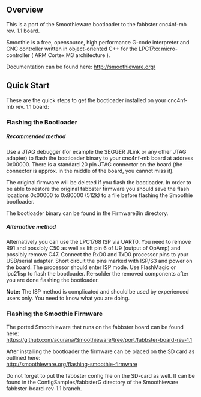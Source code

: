 
## Overview

This is a port of the Smoothieware bootloader to the fabbster cnc4nf-mb rev. 1.1 board.

Smoothie is a free, opensource, high performance G-code interpreter and CNC controller written in object-oriented C++ for the LPC17xx micro-controller ( ARM Cortex M3 architecture ).

Documentation can be found here: http://smoothieware.org/

## Quick Start

These are the quick steps to get the bootloader installed on your cnc4nf-mb rev. 1.1 board:

### Flashing the Bootloader

##### Recommended method
Use a JTAG debugger (for example the SEGGER JLink or any other JTAG adapter) to flash the bootloader binary to your cnc4nf-mb board at address 0x00000. There is a standard 20 pin JTAG connector on the board (the connector is approx. in the middle of the board, you cannot miss it).

The original firmware will be deleted if you flash the bootloader. In order to be able to restore the original fabbster firmware you should save the flash locations 0x00000 to 0x80000 (512k) to a file before flashing the Smoothie bootloader.

The bootloader binary can be found in the FirmwareBin directory.

##### Alternative method
Alternatively you can use the LPC1768 ISP via UART0. You need to remove R91 and possibly C50 as well as lift pin 6 of U9 (output of OpAmp) and possibly remove C47. Connect the RxD0 and TxD0 processor pins to your USB/serial adapter. Short circuit the pins marked with ISP/S3 and power on the board. The processor should enter ISP mode. Use FlashMagic or lpc21isp to flash the bootloader. Re-solder the removed components after you are done flashing the bootloader.

**Note:** The ISP method is complicated and should be used by experienced users only. You need to know what you are doing.
  
### Flashing the Smoothie Firmware

The ported Smoothieware that runs on the fabbster board can be found here:  
https://github.com/acurana/Smoothieware/tree/port/fabbster-board-rev-1.1

After installing the bootloader the firmware can be placed on the SD card as outlined here:  
http://smoothieware.org/flashing-smoothie-firmware

Do not forget to put the fabbster config file on the SD-card as well. It can be found in the ConfigSamples/fabbsterG directory of the Smoothieware fabbster-board-rev-1.1 branch.